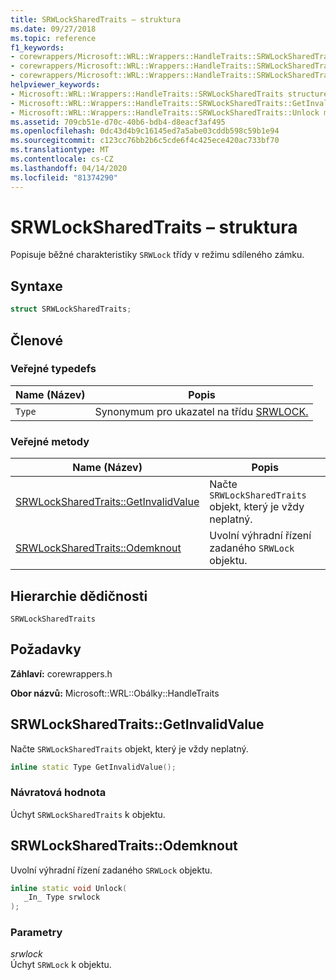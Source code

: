 ```yaml
---
title: SRWLockSharedTraits – struktura
ms.date: 09/27/2018
ms.topic: reference
f1_keywords:
- corewrappers/Microsoft::WRL::Wrappers::HandleTraits::SRWLockSharedTraits
- corewrappers/Microsoft::WRL::Wrappers::HandleTraits::SRWLockSharedTraits::GetInvalidValue
- corewrappers/Microsoft::WRL::Wrappers::HandleTraits::SRWLockSharedTraits::Unlock
helpviewer_keywords:
- Microsoft::WRL::Wrappers::HandleTraits::SRWLockSharedTraits structure
- Microsoft::WRL::Wrappers::HandleTraits::SRWLockSharedTraits::GetInvalidValue method
- Microsoft::WRL::Wrappers::HandleTraits::SRWLockSharedTraits::Unlock method
ms.assetid: 709cb51e-d70c-40b6-bdb4-d8eacf3af495
ms.openlocfilehash: 0dc43d4b9c16145ed7a5abe03cddb598c59b1e94
ms.sourcegitcommit: c123cc76bb2b6c5cde6f4c425ece420ac733bf70
ms.translationtype: MT
ms.contentlocale: cs-CZ
ms.lasthandoff: 04/14/2020
ms.locfileid: "81374290"
---
```

# <a name="srwlocksharedtraits-structure"></a>SRWLockSharedTraits – struktura

Popisuje běžné charakteristiky `SRWLock` třídy v režimu sdíleného zámku.

## <a name="syntax"></a>Syntaxe

```cpp
struct SRWLockSharedTraits;
```

## <a name="members"></a>Členové

### <a name="public-typedefs"></a>Veřejné typedefs

Name (Název)   | Popis
------ | --------------------------------------------------------------------------
`Type` | Synonymum pro ukazatel na třídu [SRWLOCK.](srwlock-class.md)

### <a name="public-methods"></a>Veřejné metody

Name (Název)                                                     | Popis
-------------------------------------------------------- | -----------------------------------------------------------------
[SRWLockSharedTraits::GetInvalidValue](#getinvalidvalue) | Načte `SRWLockSharedTraits` objekt, který je vždy neplatný.
[SRWLockSharedTraits::Odemknout](#unlock)                   | Uvolní výhradní řízení zadaného `SRWLock` objektu.

## <a name="inheritance-hierarchy"></a>Hierarchie dědičnosti

`SRWLockSharedTraits`

## <a name="requirements"></a>Požadavky

**Záhlaví:** corewrappers.h

**Obor názvů:** Microsoft::WRL::Obálky::HandleTraits

## <a name="srwlocksharedtraitsgetinvalidvalue"></a><a name="getinvalidvalue"></a>SRWLockSharedTraits::GetInvalidValue

Načte `SRWLockSharedTraits` objekt, který je vždy neplatný.

```cpp
inline static Type GetInvalidValue();
```

### <a name="return-value"></a>Návratová hodnota

Úchyt `SRWLockSharedTraits` k objektu.

## <a name="srwlocksharedtraitsunlock"></a><a name="unlock"></a>SRWLockSharedTraits::Odemknout

Uvolní výhradní řízení zadaného `SRWLock` objektu.

```cpp
inline static void Unlock(
   _In_ Type srwlock
);
```

### <a name="parameters"></a>Parametry

*srwlock*<br/>
Úchyt `SRWLock` k objektu.
